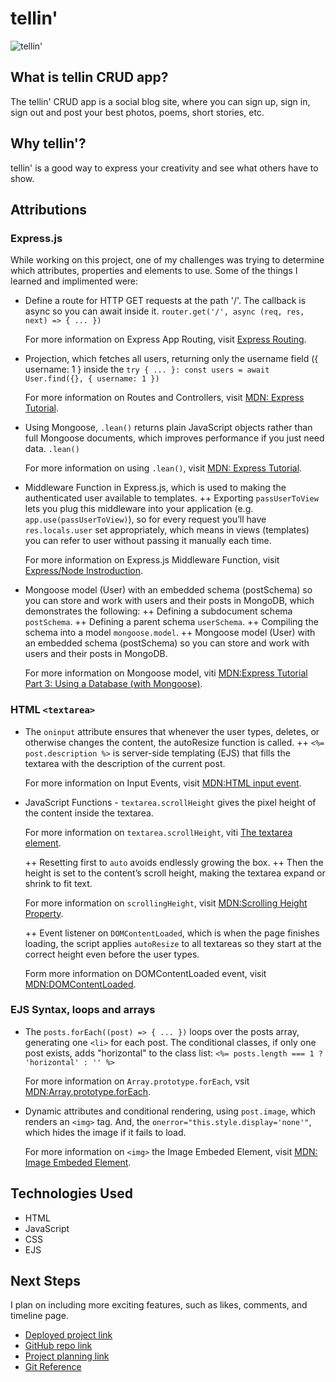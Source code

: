 # tellin'
![tellin'](https://i.imgur.com/j4j5zz9.png)

## What is tellin CRUD app?
The tellin' CRUD app is a social blog site, where you can sign up, sign in, sign out and post your best photos, poems, short stories, etc.

## Why tellin'?
tellin' is a good way to express your creativity and see what others have to show.

## Attributions

### Express.js
While working on this project, one of my challenges was trying to determine which attributes, properties and elements to use. Some of the things I learned and implimented were:
  + Define a route for HTTP GET requests at the path '/'. The callback is async so you can await inside it.
      ``router.get('/', async (req, res, next) => { ... })``

    For more information on Express App Routing, visit [Express Routing](https://expressjs.com/en/guide/routing).
    
  + Projection, which fetches all users, returning only the username field ({ username: 1 } inside the
      ``try { ... }: const users = await User.find({}, { username: 1 })``

    For more information on Routes and Controllers, visit [MDN: Express Tutorial](https://developer.mozilla.org/en-US/docs/Learn_web_development/Extensions/Server-side/Express_Nodejs).
    
  + Using Mongoose, ``.lean()`` returns plain JavaScript objects rather than full Mongoose documents, which improves performance if you just need data.
      ``.lean()``

    For more information on using `.lean()`, visit [MDN: Express Tutorial](https://developer.mozilla.org/en-US/docs/Learn_web_development/Extensions/Server-side/Express_Nodejs).
    
  + Middleware Function in Express.js, which is used to making the authenticated user available to templates.
      ++ Exporting `passUserToView` lets you plug this middleware into your application (e.g. `app.use(passUserToView)`), so for every request you’ll have `res.locals.user` set appropriately, which means in views (templates) you can refer to user without passing it manually each time.

    For more information on Express.js Middleware Function, visit [Express/Node Instroduction](https://developer.mozilla.org/en-US/docs/Learn_web_development/Extensions/Server-side/Express_Nodejs/Introduction).
    
  + Mongoose model (User) with an embedded schema (postSchema) so you can store and work with users and their posts in MongoDB, which demonstrates the following:
      ++ Defining a subdocument schema `postSchema`.
      ++ Defining a parent schema `userSchema`.
      ++ Compiling the schema into a model `mongoose.model`.
    ++ Mongoose model (User) with an embedded schema (postSchema) so you can store and work with users and their posts in MongoDB.

    For more information on Mongoose model, viti [MDN:Express Tutorial Part 3: Using a Database (with Mongoose)](https://developer.mozilla.org/en-US/docs/Learn_web_development/Extensions/Server-side/Express_Nodejs/mongoose).

### HTML `<textarea>`
  + The `oninput` attribute ensures that whenever the user types, deletes, or otherwise changes the content, the autoResize function is called.
      ++ `<%= post.description %>` is server-side templating (EJS) that fills the textarea with the description of the current post.

    For more information on Input Events, visit [MDN:HTML input event](https://developer.mozilla.org/en-US/docs/Web/API/Element/input_event).
    
  + JavaScript Functions - `textarea.scrollHeight` gives the pixel height of the content inside the textarea.

    For more information on `textarea.scrollHeight`, viti [The textarea element](https://developer.mozilla.org/en-US/docs/Web/HTML/Reference/Elements/textarea).
    
      ++ Resetting first to `auto` avoids endlessly growing the box.
      ++ Then the height is set to the content’s scroll height, making the textarea expand or shrink to fit text.

    For more information on `scrollingHeight`, visit [MDN:Scrolling Height Property](https://developer.mozilla.org/en-US/docs/Web/API/Element/scrollHeight).
    
      ++ Event listener on `DOMContentLoaded`, which is when the page finishes loading, the script applies `autoResize` to all textareas so they start at the correct height even before the user types.

    Form more information on DOMContentLoaded event, visit [MDN:DOMContentLoaded](https://developer.mozilla.org/en-US/docs/Web/API/Document/DOMContentLoaded_event).

### EJS Syntax, loops and arrays
  + The `posts.forEach((post) => { ... })` loops over the posts array, generating one `<li>` for each post. The conditional classes, if only one post exists, adds "horizontal" to the class list:
         `` <%= posts.length === 1 ? 'horizontal' : '' %> ``

    For more information on `Array.prototype.forEach`, vsit [MDN:Array.prototype.forEach](https://developer.mozilla.org/en-US/docs/Web/JavaScript/Reference/Global_Objects/Array/forEach).
    
  + Dynamic attributes and conditional rendering, using `post.image`, which renders an `<img>` tag. And, the `onerror="this.style.display='none'"`, which hides the image if it fails to load.

    For more information on `<img>` the Image Embeded Element, visit [MDN:<img> Image Embeded Element](https://developer.mozilla.org/en-US/docs/Web/HTML/Reference/Elements/img).

## Technologies Used
+ HTML
+ JavaScript
+ CSS
+ EJS

## Next Steps
I plan on including more exciting features, such as likes, comments, and timeline page.

+ [Deployed project link](https://tellin-7168d99553e2.herokuapp.com/)
+ [GitHub repo link](https://github.com/Mkac0/tellin)
+ [Project planning link](https://trello.com/b/FpOUWllD)
+ [Git Reference](https://git.generalassemb.ly/modular-curriculum-all-courses/men-stack-session-auth-template)
